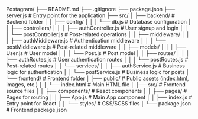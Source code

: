 Postagram/
├── README.md
├── .gitignore
├── package.json
├── server.js                   # Entry point for the application
├── src/
│   ├── backend/                # Backend folder
│   │   ├── config/
│   │   │   └── db.js           # Database configuration
│   │   ├── controllers/
│   │   │   ├── authController.js  # User signup and login
│   │   │   └── postController.js  # Post-related operations
│   │   ├── middleware/
│   │   │   ├── authMiddleware.js   # Authentication middleware
│   │   │   └── postMiddleware.js    # Post-related middleware
│   │   ├── models/
│   │   │   ├── User.js            # User model
│   │   │   └── Post.js            # Post model
│   │   ├── routes/
│   │   │   ├── authRoutes.js       # User authentication routes
│   │   │   └── postRoutes.js       # Post-related routes
│   │   └── services/
│   │       ├── authService.js      # Business logic for authentication
│   │       └── postService.js      # Business logic for posts
│   └── frontend/                 # Frontend folder
│       ├── public/               # Public assets (index.html, images, etc.)
│       │   └── index.html         # Main HTML file
│       ├── src/                  # Frontend source files
│       │   ├── components/        # React components
│       │   ├── pages/             # Pages for routing
│       │   ├── App.js             # Main App component
│       │   ├── index.js           # Entry point for React
│       │   └── styles/            # CSS/SCSS files
│       └── package.json           # Frontend package.json
